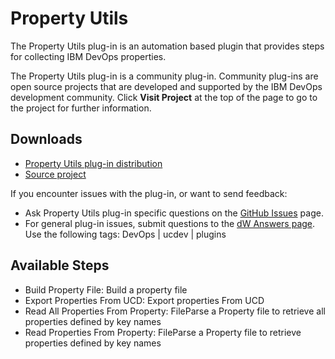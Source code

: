 
# Property Utils

The Property Utils plug-in is an automation based plugin that provides steps for collecting IBM DevOps properties.

The Property Utils plug-in is a community plug-in. Community plug-ins are open source projects that are developed and supported by the IBM DevOps development community. Click **Visit Project** at the top of the page to go to the project for further information.

## Downloads

* [Property Utils plug-in distribution](https://github.com/UrbanCode/Property-Utils-UCD/releases)
* [Source project](https://github.com/UrbanCode/Property-Utils-UCD)

If you encounter issues with the plug-in, or want to send feedback:

* Ask Property Utils plug-in specific questions on the [GitHub Issues](https://github.com/UrbanCode/Property-Utils-UCD/issues) page.
* For general plug-in issues, submit questions to the [dW Answers page](https://community.ibm.com/community/user/wasdevops/urbancode-discussion). Use the following tags: DevOps | ucdev | plugins

## Available Steps

* Build Property File: Build a property file
* Export Properties From UCD: Export properties From UCD
* Read All Properties From Property: FileParse a Property file to retrieve all properties defined by key names
* Read Properties From Property: FileParse a Property file to retrieve properties defined by key names

